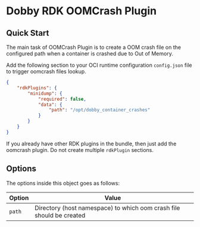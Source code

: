 # Dobby RDK OOMCrash Plugin

## Quick Start
The main task of OOMCrash Plugin is to create a OOM crash file on the configured path when a container is crashed due to Out of Memory.

Add the following section to your OCI runtime configuration `config.json` file to trigger oomcrash files lookup.

```json
{
    "rdkPlugins": {
        "minidump": {
            "required": false,
            "data": {
                "path": "/opt/dobby_container_crashes"
            }
        }
    }
}
```

If you already have other RDK plugins in the bundle, then just add the oomcrash plugin. Do not create multiple `rdkPlugin` sections.

## Options
The options inside this object goes as follows:

| Option              | Value                                                                                                                                   |
| ------------------- | --------------------------------------------------------------------------------------------------------------------------------------- |
| `path`              | Directory (host namespace) to which oom crash file should be created                                                                    |

